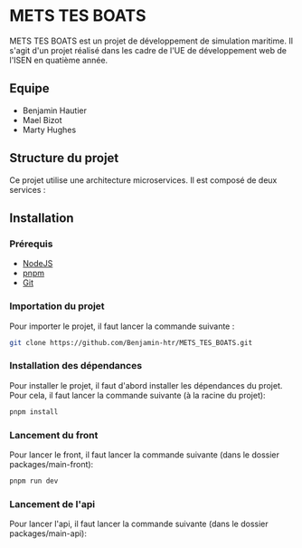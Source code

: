 # METS TES BOATS

METS TES BOATS est un projet de développement de simulation maritime. Il s'agit d'un projet réalisé dans les cadre de l'UE de développement web de l'ISEN en quatième année.

## Equipe

- Benjamin Hautier
- Mael Bizot
- Marty Hughes

## Structure du projet

Ce projet utilise une architecture microservices. Il est composé de deux services :

## Installation

### Prérequis

- [NodeJS](https://nodejs.org/en/)
- [pnpm](https://pnpm.io/installation)
- [Git](https://git-scm.com/downloads)

### Importation du projet

Pour importer le projet, il faut lancer la commande suivante :

```bash
git clone https://github.com/Benjamin-htr/METS_TES_BOATS.git
```

### Installation des dépendances

Pour installer le projet, il faut d'abord installer les dépendances du projet. Pour cela, il faut lancer la commande suivante (à la racine du projet):

```bash
pnpm install
```

### Lancement du front

Pour lancer le front, il faut lancer la commande suivante (dans le dossier packages/main-front):

```bash
pnpm run dev
```

### Lancement de l'api

Pour lancer l'api, il faut lancer la commande suivante (dans le dossier packages/main-api):
